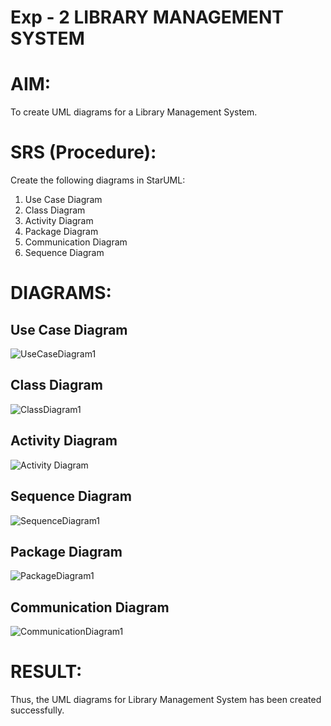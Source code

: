 # Exp - 2 LIBRARY MANAGEMENT SYSTEM

# AIM:
To create UML diagrams for a Library Management System.

# SRS (Procedure):

Create the following diagrams in StarUML:
1) Use Case Diagram
2) Class Diagram
3) Activity Diagram
4) Package Diagram
5) Communication Diagram
6) Sequence Diagram

# DIAGRAMS:

## Use Case Diagram
![UseCaseDiagram1](https://github.com/user-attachments/assets/8f312a47-0233-418b-bffb-450c64c15e38)

## Class Diagram

![ClassDiagram1](https://github.com/user-attachments/assets/eff02dc7-dbb1-4d35-a5b6-0b7b68dcb4e3)

## Activity Diagram
![Activity Diagram](https://github.com/user-attachments/assets/493c4473-a106-4544-be48-d92deb1a772e)
## Sequence Diagram

![SequenceDiagram1](https://github.com/user-attachments/assets/7c6a7e87-a10b-4383-ad35-6b87e8959145)

## Package Diagram
![PackageDiagram1](https://github.com/user-attachments/assets/6f9f8bbe-2f8b-4e44-a380-1bbd99e32daa)

## Communication Diagram
![CommunicationDiagram1](https://github.com/user-attachments/assets/1ad6e97c-ba0a-4427-82d5-7b953246855f)

# RESULT:
Thus, the UML diagrams for Library Management System has been created successfully.
